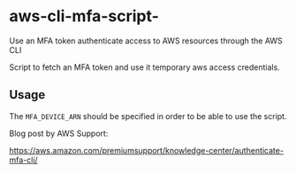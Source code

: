 # aws-cli-mfa-script-
Use an MFA token authenticate access to AWS resources through the AWS CLI

Script to fetch an MFA token and use it temporary aws access credentials.

## Usage

The `MFA_DEVICE_ARN` should be specified in order to be able to use the script. 

Blog post by AWS Support:

https://aws.amazon.com/premiumsupport/knowledge-center/authenticate-mfa-cli/
